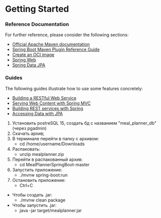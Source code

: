 # Getting Started

### Reference Documentation
For further reference, please consider the following sections:

* [Official Apache Maven documentation](https://maven.apache.org/guides/index.html)
* [Spring Boot Maven Plugin Reference Guide](https://docs.spring.io/spring-boot/docs/3.2.4/maven-plugin/reference/html/)
* [Create an OCI image](https://docs.spring.io/spring-boot/docs/3.2.4/maven-plugin/reference/html/#build-image)
* [Spring Web](https://docs.spring.io/spring-boot/docs/3.2.4/reference/htmlsingle/index.html#web)
* [Spring Data JPA](https://docs.spring.io/spring-boot/docs/3.2.4/reference/htmlsingle/index.html#data.sql.jpa-and-spring-data)

### Guides
The following guides illustrate how to use some features concretely:

* [Building a RESTful Web Service](https://spring.io/guides/gs/rest-service/)
* [Serving Web Content with Spring MVC](https://spring.io/guides/gs/serving-web-content/)
* [Building REST services with Spring](https://spring.io/guides/tutorials/rest/)
* [Accessing Data with JPA](https://spring.io/guides/gs/accessing-data-jpa/)

1) Установить postreSQL 15, создать бд с названием "meal_planner_db" (через pgadmin)
2) Скачать архив;
3) В терминале перейти в папку с архивом:       
   * cd /home/username/Downloads
4) Распаковать:
   * unzip mealplanner.zip
5) Перейти в распакованный архив:
   * cd MealPlannerSpringBoot-master
6) Запустить приложение:
   * ./mvnw spring-boot:run
7) Остановить приложение:
   * Ctrl+C

- Чтобы создать .jar:
   * ./mvnw clean package
- Чтобы запустить .jar:
   * java -jar target/mealplanner.jar